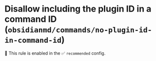 # Disallow including the plugin ID in a command ID (`obsidianmd/commands/no-plugin-id-in-command-id`)

💼 This rule is enabled in the ✅ `recommended` config.

<!-- end auto-generated rule header -->
